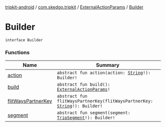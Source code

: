[tripkit-android](../../../index.md) / [com.skedgo.tripkit](../../index.md) / [ExternalActionParams](../index.md) / [Builder](./index.md)

# Builder

`interface Builder`

### Functions

| Name | Summary |
|---|---|
| [action](action.md) | `abstract fun action(action: `[`String`](https://kotlinlang.org/api/latest/jvm/stdlib/kotlin/-string/index.html)`!): Builder!` |
| [build](build.md) | `abstract fun build(): `[`ExternalActionParams`](../index.md)`!` |
| [flitWaysPartnerKey](flit-ways-partner-key.md) | `abstract fun flitWaysPartnerKey(flitWaysPartnerKey: `[`String`](https://kotlinlang.org/api/latest/jvm/stdlib/kotlin/-string/index.html)`!): Builder!` |
| [segment](segment.md) | `abstract fun segment(segment: `[`TripSegment`](../../../com.skedgo.tripkit.routing/-trip-segment/index.md)`!): Builder!` |
